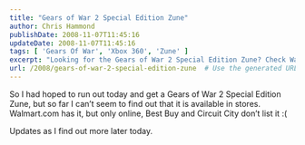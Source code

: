 ```yaml
---
title: "Gears of War 2 Special Edition Zune"
author: Chris Hammond
publishDate: 2008-11-07T11:45:16
updateDate: 2008-11-07T11:45:16
tags: [ 'Gears Of War', 'Xbox 360', 'Zune' ]
excerpt: "Looking for the Gears of War 2 Special Edition Zune? Check Walmart.com for online availability. Stay tuned for updates on store availability! 🎮 #GearsOfWar2Zune #SpecialEditionZune #GamingTech"
url: /2008/gears-of-war-2-special-edition-zune  # Use the generated URL with year
---
```

<p>So I had hoped to run out today and get a Gears of War 2 Special Edition Zune, but so far I can’t seem to find out that it is available in stores. Walmart.com has it, but only online, Best Buy and Circuit City don’t list it :( </p>  <p>Updates as I find out more later today.</p>


